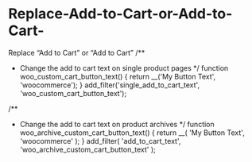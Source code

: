 # Replace-Add-to-Cart-or-Add-to-Cart-
Replace “Add to Cart” or “Add to Cart”
/**
 * Change the add to cart text on single product pages
 */
function woo_custom_cart_button_text() {
        return __('My Button Text', 'woocommerce');
}
add_filter('single_add_to_cart_text', 'woo_custom_cart_button_text');
 
/**
 * Change the add to cart text on product archives
 */
function woo_archive_custom_cart_button_text() {
        return __( 'My Button Text', 'woocommerce' );
}
add_filter( 'add_to_cart_text', 'woo_archive_custom_cart_button_text' );
